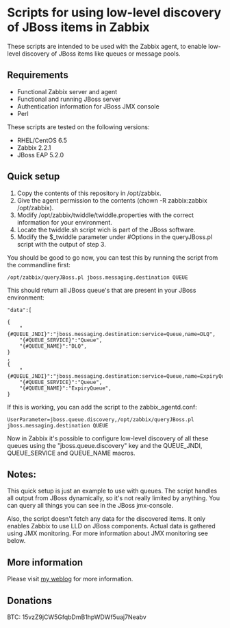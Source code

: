 Scripts for using low-level discovery of JBoss items in Zabbix
==============================================================

These scripts are intended to be used with the Zabbix agent, to enable low-level discovery of JBoss items like queues or message pools. 

Requirements
-----------

* Functional Zabbix server and agent
* Functional and running JBoss server
* Authentication information for JBoss JMX console
* Perl

These scripts are tested on the following versions:
	
* RHEL/CentOS 6.5
* Zabbix 2.2.1
* JBoss EAP 5.2.0

Quick setup
-----------

1.	Copy the contents of this repository in /opt/zabbix.
2.	Give the agent permission to the contents (chown -R zabbix:zabbix /opt/zabbix).
3.	Modify /opt/zabbix/twiddle/twiddle.properties with the correct information for your environment.
4.	Locate the twiddle.sh script wich is part of the JBoss software.
5.	Modify the $_twiddle parameter under #Options in the queryJBoss.pl script with the output of step 3.

You should be good to go now, you can test this by running the script from the commandline first:

	/opt/zabbix/queryJBoss.pl jboss.messaging.destination QUEUE

This should return all JBoss queue's that are present in your JBoss environment:

	"data":[

	{
		"{#QUEUE_JNDI}":"jboss.messaging.destination:service=Queue,name=DLQ",
		"{#QUEUE_SERVICE}":"Queue",
		"{#QUEUE_NAME}":"DLQ",
	}
	,
	{
		"{#QUEUE_JNDI}":"jboss.messaging.destination:service=Queue,name=ExpiryQueue",
		"{#QUEUE_SERVICE}":"Queue",
		"{#QUEUE_NAME}":"ExpiryQueue",
	}	

If this is working, you can add the script to the zabbix_agentd.conf:

	UserParameter=jboss.queue.discovery,/opt/zabbix/queryJBoss.pl jboss.messaging.destination QUEUE

Now in Zabbix it's possible to configure low-level discovery of all these queues using the "jboss.queue.discovery" key and the QUEUE_JNDI, QUEUE_SERVICE and QUEUE_NAME macros.

Notes:
------
This quick setup is just an example to use with queues. The script handles all output from JBoss dynamically, so it's not really limited by anything. You can query all things you can see in the JBoss jmx-console.

Also, the script doesn't fetch any data for the discovered items. It only enables Zabbix to use LLD on JBoss components. Actual data is gathered using JMX monitoring. For more information about JMX monitoring see below.

More information
----------------
Please visit [my weblog](http://www.denniskanbier.nl/blog/middleware/jboss-monitoring-and-zabbix/  "JBoss and Zabbix") for more information.

Donations
---------
BTC: 15vzZ9jCW5GfqbDmB1hpWDWf5uaj7Neabv
